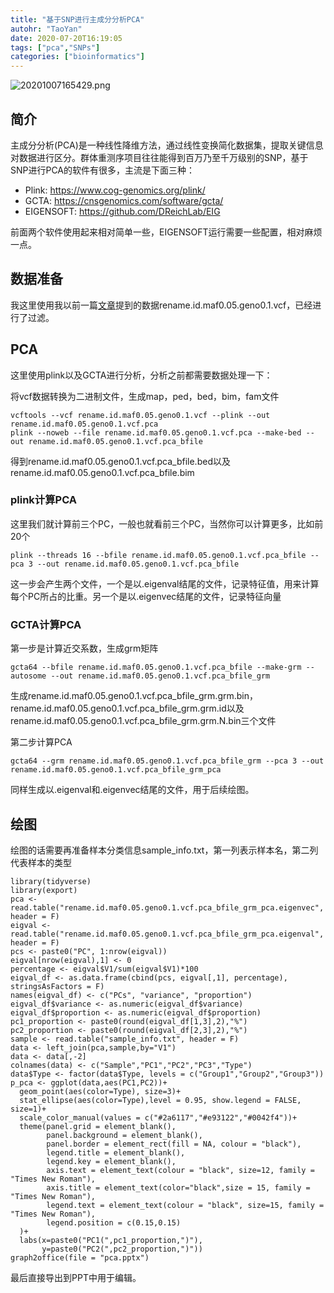 ```yaml
---
title: "基于SNP进行主成分分析PCA"
autohr: "TaoYan"
date: 2020-07-20T16:19:05
tags: ["pca","SNPs"]
categories: ["bioinformatics"]
---
```



![20201007165429.png](https://cdn.jsdelivr.net/gh/YTLogos/pic_link@master/img/20201007165429.png)

## 简介

主成分分析(PCA)是一种线性降维方法，通过线性变换简化数据集，提取关键信息对数据进行区分。群体重测序项目往往能得到百万乃至千万级别的SNP，基于SNP进行PCA的软件有很多，主流是下面三种：

<!--more-->

* Plink: https://www.cog-genomics.org/plink/
* GCTA: https://cnsgenomics.com/software/gcta/
* EIGENSOFT: https://github.com/DReichLab/EIG

前面两个软件使用起来相对简单一些，EIGENSOFT运行需要一些配置，相对麻烦一点。

## 数据准备

我这里使用我以前一篇[文章](https://taoyan.netlify.app/post/2020-07-15.%E4%BD%BF%E7%94%A8snphylo%E5%9F%BA%E4%BA%8Esnp%E6%9E%84%E5%BB%BA%E7%BE%A4%E4%BD%93%E7%B3%BB%E7%BB%9F%E5%8F%91%E8%82%B2%E6%A0%91/)提到的数据rename.id.maf0.05.geno0.1.vcf，已经进行了过滤。

## PCA
这里使用plink以及GCTA进行分析，分析之前都需要数据处理一下：

将vcf数据转换为二进制文件，生成map，ped，bed，bim，fam文件

```
vcftools --vcf rename.id.maf0.05.geno0.1.vcf --plink --out rename.id.maf0.05.geno0.1.vcf.pca
plink --noweb --file rename.id.maf0.05.geno0.1.vcf.pca --make-bed --out rename.id.maf0.05.geno0.1.vcf.pca_bfile
```

得到rename.id.maf0.05.geno0.1.vcf.pca_bfile.bed以及rename.id.maf0.05.geno0.1.vcf.pca_bfile.bim

### plink计算PCA

这里我们就计算前三个PC，一般也就看前三个PC，当然你可以计算更多，比如前20个


```
plink --threads 16 --bfile rename.id.maf0.05.geno0.1.vcf.pca_bfile --pca 3 --out rename.id.maf0.05.geno0.1.vcf.pca_bfile
```

这一步会产生两个文件，一个是以.eigenval结尾的文件，记录特征值，用来计算每个PC所占的比重。另一个是以.eigenvec结尾的文件，记录特征向量

### GCTA计算PCA

第一步是计算近交系数，生成grm矩阵

```
gcta64 --bfile rename.id.maf0.05.geno0.1.vcf.pca_bfile --make-grm --autosome --out rename.id.maf0.05.geno0.1.vcf.pca_bfile_grm
```
生成rename.id.maf0.05.geno0.1.vcf.pca_bfile_grm.grm.bin，rename.id.maf0.05.geno0.1.vcf.pca_bfile_grm.grm.id以及rename.id.maf0.05.geno0.1.vcf.pca_bfile_grm.grm.N.bin三个文件

第二步计算PCA

```
gcta64 --grm rename.id.maf0.05.geno0.1.vcf.pca_bfile_grm --pca 3 --out rename.id.maf0.05.geno0.1.vcf.pca_bfile_grm_pca
```

同样生成以.eigenval和.eigenvec结尾的文件，用于后续绘图。

## 绘图

绘图的话需要再准备样本分类信息sample_info.txt，第一列表示样本名，第二列代表样本的类型

```
library(tidyverse)
library(export)
pca <- read.table("rename.id.maf0.05.geno0.1.vcf.pca_bfile_grm_pca.eigenvec", header = F)
eigval <- read.table("rename.id.maf0.05.geno0.1.vcf.pca_bfile_grm_pca.eigenval", header = F)
pcs <- paste0("PC", 1:nrow(eigval))
eigval[nrow(eigval),1] <- 0
percentage <- eigval$V1/sum(eigval$V1)*100
eigval_df <- as.data.frame(cbind(pcs, eigval[,1], percentage), stringsAsFactors = F)
names(eigval_df) <- c("PCs", "variance", "proportion")
eigval_df$variance <- as.numeric(eigval_df$variance)
eigval_df$proportion <- as.numeric(eigval_df$proportion)
pc1_proportion <- paste0(round(eigval_df[1,3],2),"%")
pc2_proportion <- paste0(round(eigval_df[2,3],2),"%")
sample <- read.table("sample_info.txt", header = F)
data <- left_join(pca,sample,by="V1")
data <- data[,-2] 
colnames(data) <- c("Sample","PC1","PC2","PC3","Type")
data$Type <- factor(data$Type, levels = c("Group1","Group2","Group3"))
p_pca <- ggplot(data,aes(PC1,PC2))+
  geom_point(aes(color=Type), size=3)+
  stat_ellipse(aes(color=Type),level = 0.95, show.legend = FALSE, size=1)+
  scale_color_manual(values = c("#2a6117","#e93122","#0042f4"))+
  theme(panel.grid = element_blank(),
        panel.background = element_blank(),
        panel.border = element_rect(fill = NA, colour = "black"),
        legend.title = element_blank(),
        legend.key = element_blank(),
        axis.text = element_text(colour = "black", size=12, family = "Times New Roman"),
        axis.title = element_text(color="black",size = 15, family = "Times New Roman"),
        legend.text = element_text(colour = "black", size=15, family = "Times New Roman"),
        legend.position = c(0.15,0.15)
  )+
  labs(x=paste0("PC1(",pc1_proportion,")"),
       y=paste0("PC2(",pc2_proportion,")"))
graph2office(file = "pca.pptx")
```
最后直接导出到PPT中用于编辑。

